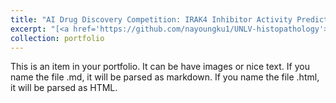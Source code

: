 ```yaml
---
title: "AI Drug Discovery Competition: IRAK4 Inhibitor Activity Prediction"
excerpt: "[<a href='https://github.com/nayoungku1/UNLV-histopathology'>PPT</a>]<br/><img src='/images/poster.JPG'>"
collection: portfolio
---
```


This is an item in your portfolio. It can be have images or nice text. If you name the file .md, it will be parsed as markdown. If you name the file .html, it will be parsed as HTML. 
